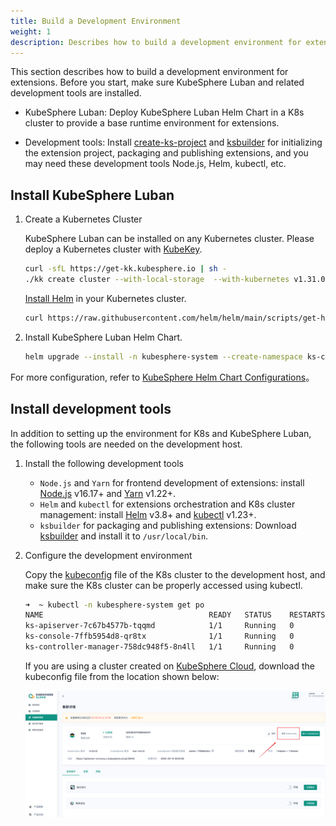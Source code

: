 ```yaml
---
title: Build a Development Environment
weight: 1
description: Describes how to build a development environment for extensions.
---
```


This section describes how to build a development environment for extensions. Before you start, make sure KubeSphere Luban and related development tools are installed.

* KubeSphere Luban: Deploy KubeSphere Luban Helm Chart in a K8s cluster to provide a base runtime environment for extensions.

* Development tools: Install [create-ks-project](https://github.com/kubesphere/create-ks-project) and [ksbuilder](https://github.com/kubesphere/ksbuilder) for initializing the extension project, packaging and publishing extensions, and you may need these development tools Node.js, Helm, kubectl, etc.


## Install KubeSphere Luban

1. Create a Kubernetes Cluster

   KubeSphere Luban can be installed on any Kubernetes cluster. Please deploy a Kubernetes cluster with [KubeKey](https://github.com/kubesphere/kubekey).

   ```bash
   curl -sfL https://get-kk.kubesphere.io | sh -
   ./kk create cluster --with-local-storage  --with-kubernetes v1.31.0 --container-manager containerd  -y
   ```

   [Install Helm](https://helm.sh/zh/docs/intro/install/) in your Kubernetes cluster.

   ```bash
   curl https://raw.githubusercontent.com/helm/helm/main/scripts/get-helm-3 | bash
   ```

2. Install KubeSphere Luban Helm Chart.

   ```bash
   helm upgrade --install -n kubesphere-system --create-namespace ks-core  https://charts.kubesphere.io/main/ks-core-1.1.0.tgz --set apiserver.nodePort=30881 --debug --wait
   ```

For more configuration, refer to [KubeSphere Helm Chart Configurations](https://docs.kubesphere.com.cn/v4.0/03-install-and-uninstall/01-install-ks-core/#_%E9%AB%98%E7%BA%A7%E9%85%8D%E7%BD%AE)。


## Install development tools

In addition to setting up the environment for K8s and KubeSphere Luban, the following tools are needed on the development host.

1. Install the following development tools
  
   * `Node.js` and `Yarn` for frontend development of extensions: install [Node.js](https://nodejs.org/en/download/package-manager) v16.17+ and [Yarn](https://classic.yarnpkg.com/lang/en/docs/install) v1.22+.
   * `Helm` and `kubectl` for extensions orchestration and K8s cluster management: install [Helm](https://helm.sh/docs/intro/install/) v3.8+ and [kubectl](https://kubernetes.io/docs/tasks/tools/#kubectl) v1.23+.
   * `ksbuilder` for packaging and publishing extensions: Download [ksbuilder](https://github.com/kubesphere/ksbuilder/releases) and install it to `/usr/local/bin`.
  
2. Configure the development environment

   Copy the [kubeconfig](https://kubernetes.io/docs/concepts/configuration/organize-cluster-access-kubeconfig/) file of the K8s cluster to the development host, and make sure the K8s cluster can be properly accessed using kubectl.

   ```bash
   ➜  ~ kubectl -n kubesphere-system get po
   NAME                                     READY   STATUS    RESTARTS       AGE
   ks-apiserver-7c67b4577b-tqqmd            1/1     Running   0              10d
   ks-console-7ffb5954d8-qr8tx              1/1     Running   0              10d
   ks-controller-manager-758dc948f5-8n4ll   1/1     Running   0              10d
   ```

   If you are using a cluster created on [KubeSphere Cloud](https://kubesphere.cloud/sign-up/), download the kubeconfig file from the location shown below:

   <img src="./kubeconfig.png" alt="kubeconfig" style="zoom:50%;" />